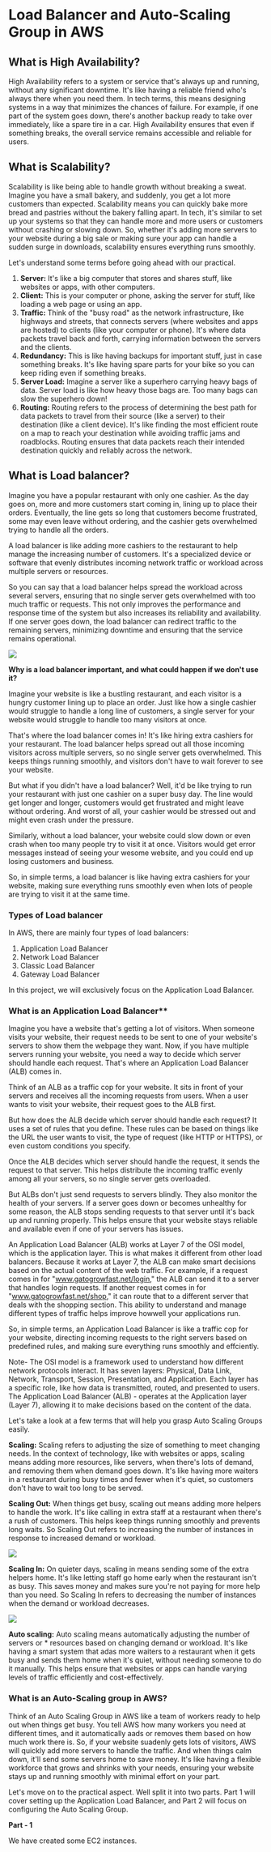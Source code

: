 # Load Balancer and Auto-Scaling Group in AWS

## What is High Availability?

High Availability refers to a system or service that's always up and running, without any significant downtime. It's like having a reliable friend who's always there when you need them. In tech terms, this means designing systems in a way that minimizes the chances of failure. For example, if one part of the system goes down, there's another backup ready to take over immediately, like a spare tire in a car.
High Availability ensures that even if something breaks, the overall service remains accessible and reliable for users.

## What is Scalability?

Scalability is like being able to handle growth without breaking a sweat. Imagine you have a small bakery, and suddenly, you get a lot more customers than expected. Scalability means you can quickly bake more bread and pastries without the bakery falling apart. In tech, it's similar to set up your systems so that they can handle more and more users or customers without crashing or slowing down. So, whether it's adding more servers to your website during a big sale or making sure your app can handle a sudden surge in downloads, scalability ensures everything runs smoothly.

Let's understand some terms before going ahead with our practical.

1. **Server:** It's like a big computer that stores and shares stuff, like websites or apps, with other computers.
2. **Client:** This is your computer or phone, asking the server for stuff, like loading a web page or using an app. 
3. **Traffic:** Think of the "busy road" as the network infrastructure, like highways and streets, that connects servers (where websites and apps are hosted) to clients (like your computer or phone). It's where data packets travel back and forth, carrying information between the servers and the clients.
4. **Redundancy:** This is like having backups for important stuff, just in case something breaks. It's like having spare parts for your bike so you can keep riding even if something breaks.
5. **Server Load:** Imagine a server like a superhero carrying heavy bags of data. Server load is like how heavy those bags are. Too many bags can slow the superhero down!
6. **Routing:** Routing refers to the process of determining the best path for data packets to travel from their source (like a server) to their destination (like a client device). It's like finding the most efficient route on a map to reach your destination while avoiding traffic jams and roadblocks. Routing ensures that data packets reach their intended destination quickly and reliably across the network. 

## What is Load balancer?

Imagine you have a popular restaurant with only one cashier. As the day goes on, more and more customers start coming in, lining up to place their orders. Eventually, the line gets so long that customers become frustrated, some may even leave without ordering, and the cashier gets overwhelmed trying to handle all the orders.

A load balancer is like adding more cashiers to the restaurant to help manage the increasing number of customers. It's a specialized device or software that evenly distributes incoming network traffic or workload across multiple servers or resources.

So you can say that a load balancer helps spread the workload across several servers, ensuring that no single server gets overwhelmed with too much traffic or requests. This not only improves the performance and response time of the system but also increases its reliability and availability. If one server goes down, the load balancer can redirect traffic to the remaining servers, minimizing downtime and ensuring that the service remains operational.

![](./img/img01.png)

**Why is a load balancer important, and what could happen if we don't use it?**

Imagine your website is like a bustling restaurant, and each visitor is a hungry customer lining up to place an order. Just like how a single cashier would struggle to handle a long line of customers, a single server for your website would struggle to handle too many visitors at once.

That's where the load balancer comes in! It's like hiring extra cashiers for your restaurant. The load balancer helps spread out all those incoming visitors across multiple servers, so no single server gets overwhelmed. This keeps things running smoothly, and visitors don't have to wait forever to see your website.

But what if you didn't have a load balancer? Well, it'd be like trying to run your restaurant with just one cashier on a super busy day. The line would get longer and longer, customers would get frustrated and might leave without ordering. And worst of all, your cashier would be stressed out and might even crash under the pressure.

Similarly, without a load balancer, your website could slow down or even crash when too many people try to visit it at once. Visitors would get error messages instead of seeing your wesome website, and you could end up losing customers and business.

So, in simple terms, a load balancer is like having extra cashiers for your website, making sure everything runs smoothly even when lots of people are trying to visit it at the same time.

### Types of Load balancer

In AWS, there are mainly four types of load balancers:
1. Application Load Balancer
2. Network Load Balancer
3. Classic Load Balancer
4. Gateway Load Balancer

In this project, we will exclusively focus on the Application Load Balancer.

### What is an Application Load Balancer**

Imagine you have a website that's getting a lot of visitors. When someone visits your website, their request needs to be sent to one of your website's servers to show them the webpage they want. Now, if you have multiple servers running your website, you need a way to decide which server should handle each request.
That's where an Application Load Balancer (ALB) comes in.

Think of an ALB as a traffic cop for your website. It sits in front of your servers and receives all the incoming requests from users. When a user wants to visit your website, their request goes to the ALB first.

But how does the ALB decide which server should handle each request? It uses a set of rules that you define. These rules can be based on things like the URL the user wants to visit, the type of request (like HTTP or HTTPS), or even custom conditions you specify. 

Once the ALB decides which server should handle the request, it sends the request to that server. This helps distribute the incoming traffic evenly among all your servers, so no single server gets overloaded.

But ALBs don't just send requests to servers blindly. They also monitor the health of your servers. If a server goes down or becomes unhealthy for some reason, the ALB stops sending requests to that server until it's back up and running properly. This helps ensure that your website stays reliable and available even if one of your servers has issues.

An Application Load Balancer (ALB) works at Layer 7 of the OSI model, which is the application layer. This is what makes it different from other load balancers.
Because it works at Layer 7, the ALB can make smart decisions based on the actual content of the web traffic. For example, if a request comes in for
"www.gatogrowfast.net/login," the ALB can send it to a server that handles login requests. If another request comes in for "www.gatogrowfast.net/shop," it can route that to a different server that deals with the shopping section. This ability to understand and manage different types of traffic helps improve howwell your applications run.

So, in simple terms, an Application Load Balancer is like a traffic cop for your website, directing incoming requests to the right servers based on predefined rules, and making sure everything runs smoothly and effciently.

Note- The OSl model is a framework used to understand how different network protocols interact. It has seven layers: Physical, Data Link, Network, Transport, Session, Presentation, and Application. Each layer has a specific role, like how data is transmitted, routed, and presented to users. The Application Load Balancer (ALB) - operates at the Application layer (Layer 7), allowing it to make decisions based on the content of the data.

Let's take a look at a few terms that will help you grasp Auto Scaling Groups easily.

**Scaling:** Scaling refers to adjusting the size of something to meet changing needs.
In the context of technology, like with websites or apps, scaling means adding more resources, like servers, when there's lots of demand, and removing them when demand goes down. It's like having more waiters in a restaurant during busy times and fewer when it's quiet, so customers don't have to wait too long to be served.

**Scaling Out:** When things get busy, scaling out means adding more helpers to handle the work. It's like calling in extra staff at a restaurant when there's a rush of customers. This helps keep things running smoothly and prevents long waits. So Scaling Out refers to increasing the number of instances in response to increased demand or workload.

![](./img/img02.png)

**Scaling In:** On quieter days, scaling in means sending some of the extra helpers home. It's like letting staff go home early when the restaurant isn't as busy. This saves money and makes sure you're not paying for more help than you need. So Scaling In refers to decreasing the number of instances when the demand or workload decreases.

![](./img/img03.png)

**Auto scaling:** Auto scaling means automatically adjusting the number of servers or * resources based on changing demand or workload. It's like having a smart system that adas more waiters to a restaurant when it gets busy and sends them home when it's quiet, without needing someone to do it manually. This helps ensure that websites or apps can handle varying levels of traffic efficiently and cost-effectively.

### What is an Auto-Scaling group in AWS?

Think of an Auto Scaling Group in AWS like a team of workers ready to help out when things get busy. You tell AWS how many workers you need at different times, and it automatically aads or removes them based on how much work there is. So, if your website suadenly gets lots of visitors, AWS will quickly add more servers to handle the traffic. And when things calm down, it'll send some servers home to save money. It's like having a flexible workforce that grows and shrinks with your needs, ensuring your website stays up and running smoothly with minimal effort on your part.

Let's move on to the practical aspect. Well split it into two parts. Part 1 will cover setting up the Application Load Balancer, and Part 2 will focus on configuring the Auto Scaling Group.

**Part - 1**

We have created some EC2 instances.

